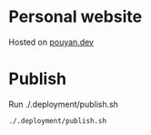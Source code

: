 # Personal website
Hosted on [pouyan.dev](https://pouyan.dev)

# Publish
Run ./.deployment/publish.sh
```bash
./.deployment/publish.sh
```
